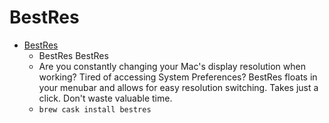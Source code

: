 # BestRes
- [BestRes](https://bestres.wojtek.im/)
  -  BestRes BestRes
  - Are you constantly changing your Mac's display resolution when working? Tired of accessing System Preferences? BestRes floats in your menubar and allows for easy resolution switching. Takes just a click. Don't waste valuable time.
  - `brew cask install bestres`
